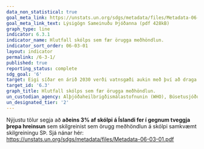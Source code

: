 ```yaml
---
data_non_statistical: true
goal_meta_link: https://unstats.un.org/sdgs/metadata/files/Metadata-06-03-01.pdf
goal_meta_link_text: Lýsigögn Sameinuðu Þjóðanna (pdf 428kB)
graph_type: line
indicator: 6.3.1
indicator_name: Hlutfall skólps sem fær örugga meðhöndlun.
indicator_sort_order: 06-03-01
layout: indicator
permalink: /6-3-1/
published: true
reporting_status: complete
sdg_goal: '6'
target: Eigi síðar en árið 2030 verði vatnsgæði aukin með því að draga úr mengun, útiloka óæskilega sorplosun og lágmarka losun hættulegra efna og efnablandna. Hlutfall óunnins skólps og frárennslisvatns verði minnkað um helming og endurvinnsla og örugg endurnýting aukin til muna um heim allan
target_id: '6.3'
graph_title: Hlutfall skólps sem fær örugga meðhöndlun.
un_custodian_agency: Alþjóðaheilbrigðismálastofnunin (WHO), Búsetusjóður Sameinuðu Þjóðanna (UN-Habitat), Tölfræðideild Sameinuðu Þjóðanna (UNSD)
un_designated_tier: '2'
---
```


Nýjustu tölur segja að **aðeins 3% af skólpi á Íslandi fer í gegnum tveggja þrepa hreinsun** sem skilgreinist sem örugg meðhöndlun á skólpi samkvæmt skilgreiningu SÞ. Sjá nánar hér: https://unstats.un.org/sdgs/metadata/files/Metadata-06-03-01.pdf
